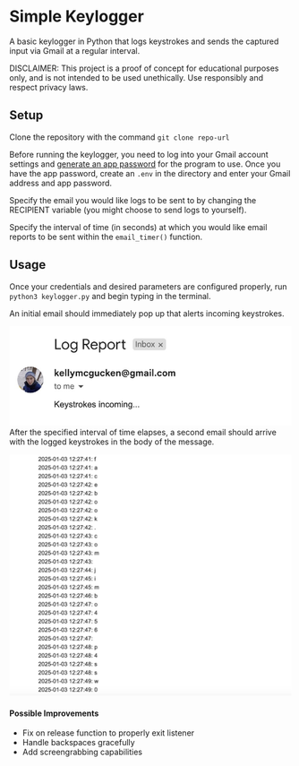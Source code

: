 # Simple Keylogger

A basic keylogger in Python that logs keystrokes and sends the captured input via Gmail at a regular interval.

DISCLAIMER: 
This project is a proof of concept for educational purposes only, and is not intended to be used unethically. Use responsibly and respect privacy laws.

## Setup

Clone the repository with the command `git clone repo-url`

Before running the keylogger, you need to log into your Gmail account settings and [generate an app password](https://myaccount.google.com/apppasswords) for the program to use. Once you have the app password, create an `.env` in the directory and enter your Gmail address and app password.

Specify the email you would like logs to be sent to by changing the RECIPIENT variable (you might choose to send logs to yourself).

Specify the interval of time (in seconds) at which you would like email reports to be sent within the `email_timer()` function.

## Usage

Once your credentials and desired parameters are configured properly, run `python3 keylogger.py` and begin typing in the terminal.

An initial email should immediately pop up that alerts incoming keystrokes.

![Initial email alert](https://github.com/kmcg55/simple-keylogger/blob/master/img/startup.jpg)
After the specified interval of time elapses, a second email should arrive with the logged keystrokes in the body of the message.

![Log report example](https://github.com/kmcg55/simple-keylogger/blob/master/img/example.jpg)
#### Possible Improvements
- Fix on release function to properly exit listener
- Handle backspaces gracefully
- Add screengrabbing capabilities
